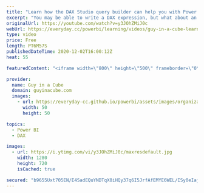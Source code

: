 ```yaml
---
title: "Learn how the DAX Studio query builder can help you with Power BI"
excerpt: "You may be able to write a DAX expression, but what about an actual DAX query? DAX queries can help you validate data and fine tune your DAX expressions used for Power BI. Patrick shows you how!  📢 Become a member: https://guyinacu.be/membership \r \r *******************\r \r Want to take your Power BI"
originalUrl: https://youtube.com/watch?v=y3JOhZMiJ0c
webUrl: https://everyday.cc/powerbi/learning/videos/guy-in-a-cube-learn-how-the-dax-studio-query-builder-can-help-you-with-power-bi/
type: video
price: Free
length: PT6M57S
publishedDateTime: 2020-12-02T16:00:12Z
heat: 55

featuredContent: "<iframe width=\"800\" height=\"500\" frameborder=\"0\" src=\"https://www.youtube.com/embed/y3JOhZMiJ0c\" allow=\"accelerometer; autoplay; encrypted-media; gyroscope; picture-in-picture\" allowfullscreen></iframe>"

provider:
  name: Guy in a Cube
  domain: guyinacube.com
  images:
    - url: https://everyday-cc.github.io/powerbi/assets/images/organizations/guyinacube.com-50x50.jpg
      width: 50
      height: 50

topics:
  - Power BI
  - DAX

images:
  - url: https://i.ytimg.com/vi/y3JOhZMiJ0c/maxresdefault.jpg
    width: 1280
    height: 720
    isCached: true

secured: "b9655Uxt705EN/E4SadEQuYNDTqX0iHQy37q6I5JrfAfEMYE6WEL/ISy0eIajPX0Xi8VQFOynbLy9matN4G/0UuHnuXwCPvze6EpbgJONR2KI7bj0IF0f+YLhueGLUp25ETthUKUpVb4HrAeUlxVBz7siZXA1VO1/91CtHsNiyOTbJmwbZnpVo9lGwTWjxgYiScdQQr85wl0nxAq5F8FJjnNZWrZ04XB43BVrUUMCBXfWZ7/rJ9JVTE8GF/P9xfFg/LeEKuS99hguqqypuPNwKeFMY7K+28gVGKhnNTAqOVzEiJzQiRBsIh3VCk3Wcf7kPpKY3dOHUuL7hL5hKFf2fFay7cTmknEnBFUiA32/swoYomkrrAID+JqpYeH8kE5ARveME3tpWNdo6y/EC78KE9hGKnihxMz200lhDgotJ0=;LiDyImi+sjq3U+wz4HUIxg=="
---
```



